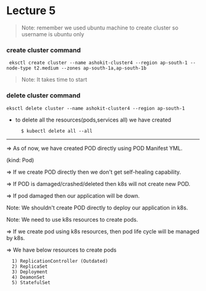 # Lecture 5

>Note: remember we used ubuntu machine to create cluster so username is ubuntu only

### create cluster command

`
eksctl create cluster --name ashokit-cluster4 --region ap-south-1 --node-type t2.medium --zones ap-south-1a,ap-south-1b`

>Note: It takes time to start

### delete cluster command

`eksctl delete cluster --name ashokit-cluster4 --region ap-south-1
`


- to delete all the resources(pods,services all) we have created
        
        $ kubectl delete all --all

---
=> As of now, we have created POD directly using POD Manifest YML.
    
(kind: Pod)

=> If we create POD directly then we don't get self-healing capability.

=> If POD is damaged/crashed/deleted then k8s will not create new POD.

=> If pod damaged then our application will be down.

Note: We shouldn't create POD directly to deploy our application in k8s.

Note: We need to use k8s resources to create pods.

=> If we create pod using k8s resources, then pod life cycle will be managed by k8s.

=> We have below resources to create pods

      1) ReplicationController (Outdated)
      2) ReplicaSet
      3) Deployment
      4) DeamonSet
      5) StatefulSet
